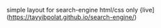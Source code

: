 simple layout for search-engine html/css only
{live] (https://tayyibpolat.github.io/search-engine/)
